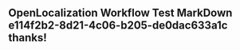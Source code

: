 <properties
ms.topic="hero-topic"
ms.test1="hero-topic"
ms.test2="test"/>

## OpenLocalization Workflow Test MarkDown e114f2b2-8d21-4c06-b205-de0dac633a1c thanks!
